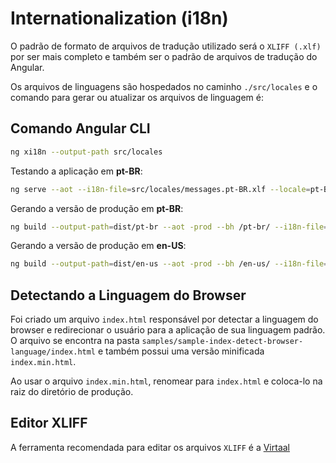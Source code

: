 # Internationalization (i18n)

O padrão de formato de arquivos de tradução utilizado será o `XLIFF (.xlf)` por ser mais completo e também ser o padrão de arquivos de tradução do Angular.

Os arquivos de linguagens são hospedados no caminho `./src/locales` e o comando para gerar ou atualizar os arquivos de linguagem é:

## Comando Angular CLI

```bash
ng xi18n --output-path src/locales
```

Testando a aplicação em **pt-BR**:

```bash
ng serve --aot --i18n-file=src/locales/messages.pt-BR.xlf --locale=pt-BR
```

Gerando a versão de produção em **pt-BR**:

```bash
ng build --output-path=dist/pt-br --aot -prod --bh /pt-br/ --i18n-file=src/locales/messages.pt-BR.xlf --locale=pt-BR
```

Gerando a versão de produção em **en-US**:

```bash
ng build --output-path=dist/en-us --aot -prod --bh /en-us/ --i18n-file=src/locales/messages.en-US.xlf --locale=en-US
```

## Detectando a Linguagem do Browser

Foi criado um arquivo `index.html` responsável por detectar a linguagem do browser e redirecionar o usuário para a aplicação de sua linguagem padrão.
O arquivo se encontra na pasta `samples/sample-index-detect-browser-language/index.html` e também possui uma versão minificada `index.min.html`.

Ao usar o arquivo `index.min.html`, renomear para `index.html` e coloca-lo na raiz do diretório de produção.

## Editor XLIFF

A ferramenta recomendada para editar os arquivos `XLIFF` é a [Virtaal](https://github.com/translate/virtaal)